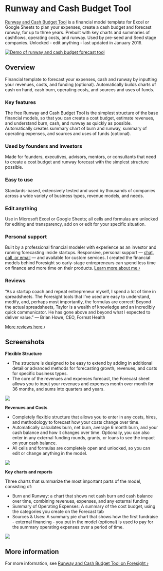 # Runway and Cash Budget Tool

[Runway and Cash Budget Tool](https://foresight.is/runway-cash-forecasting) is a financial model template for Excel or Google Sheets to plan your expenses, create a cash budget and forecast runway, for up to three years. Prebuilt with key charts and summaries of cashflows, operating costs, and runway. Used by pre-seed and Seed stage companies. Unlocked - edit anything - last updated in January 2019.

[![Demo of runway and cash budget forecast tool](https://foresight.is/assets/img/external/runway_demo.png)](https://foresight.is/runway-cash-forecasting)

## Overview
Financial template to forecast your expenses, cash and runway by inputting your revenues, costs, and funding (optional). Automatically builds charts of cash on hand, cash burn, operating costs, and sources and uses of funds.

### Key features
The free Runway and Cash Budget Tool is the simplest structure of the base financial models, so that you can create a cost budget, estimate revenues, and understand burn, cash, and runway as quickly as possible. Automatically creates summary chart of burn and runway, summary of operating expenses, and sources and uses of funds (optional).

### Used by founders and investors
Made for founders, executives, advisors, mentors, or consultants that need to create a cost budget and runway forecast with the simplest structure possible.

### Easy to use
Standards-based, extensively tested and used by thousands of companies across a wide variety of business types, revenue models, and needs.

### Edit anything
Use in Microsoft Excel or Google Sheets; all cells and formulas are unlocked for editing and transparency, add on or edit for your specific situation.

### Personal support
Built by a professional financial modeler with experience as an investor and running forecasting inside startups. Responsive, personal support — [chat, call, or email](https://foresight.is/learn/contact) — and available for custom services. I created the financial models behind Foresight so early-stage entrepreneurs can spend less time on finance and more time on their products. [Learn more about me &rsaquo;](https://foresight.is/purpose)

### Reviews
“As a startup coach and repeat entrepreneur myself, I spend a lot of time in spreadsheets. The Foresight tools that I’ve used are easy to understand, modify, and, perhaps most importantly, the formulas are correct! Beyond the actual spreadsheets, Taylor is a wealth of knowledge and an incredibly quick communicator. He has gone above and beyond what I expected to deliver value.”
— Brian Howe, CEO, Format Health

[More reviews here &rsaquo;](https://foresight.is/users)

## Screenshots

**Flexible Structure**

- The structure is designed to be easy to extend by adding in additional detail or advanced methods for forecasting growth, revenues, and costs for specific business types.
- The core of the revenues and expenses forecast, the Forecast sheet allows you to input your revenues and expenses month over month for 36 months, and sums into quarters and years.

![](https://foresight.is/assets/img/features/runway_flexible.png)

**Revenues and Costs**

- Completely flexible structure that allows you to enter in any costs, hires, and methodology to forecast how your costs change over time.
- Automatically calculates burn, net burn, average 6 month burn, and your cash balance and how it changes over time. Optionally, you can also enter in any external funding rounds, grants, or loans to see the impact on your cash balance.
- All cells and formulas are completely open and unlocked, so you can edit or change anything in the model.

![](https://foresight.is/assets/img/features/runway_forecast.png)

**Key charts and reports**

Three charts that summarize the most important parts of the model, consisting of:

- Burn and Runway: a chart that shows net cash burn and cash balance over time, combining revenues, expenses, and any external funding
- Summary of Operating Expenses: A summary of the cost budget, using the categories you create on the Forecast tab
- Sources & Uses: A summary pie chart that shows how the first fundraise - external financing - you put in the model (optional) is used to pay for the summary operating expenses over a period of time.

![](https://foresight.is/assets/img/features/runway_reports.png)

## More information

For more information, see [Runway and Cash Budget Tool on Foresight &rsaquo;](https://foresight.is/runway-cash-forecasting)
